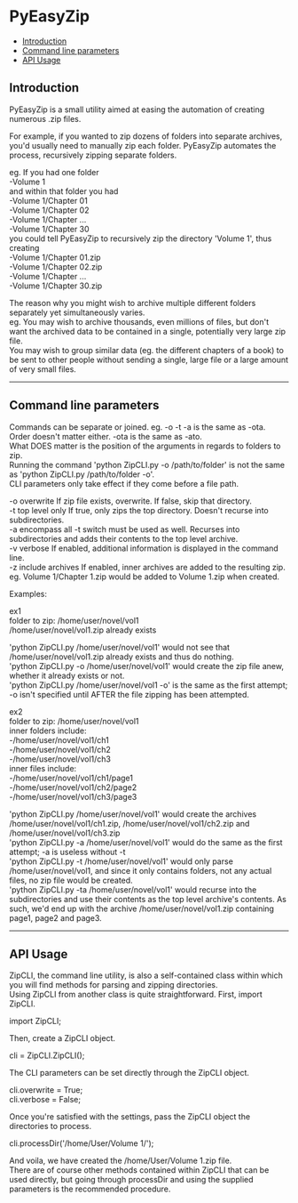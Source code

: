 PyEasyZip
=========

<ul>
<li><a href="#intro">Introduction</a></li>
<li><a href="#cliparams">Command line parameters</a></li>
<li><a href="#api">API Usage</a></li>
</ul>

<h2><span id="intro">Introduction</span></h2>

PyEasyZip is a small utility aimed at easing the automation of creating numerous .zip files.

For example, if you wanted to zip dozens of folders into separate archives, you'd usually need to manually
zip each folder. PyEasyZip automates the process, recursively zipping separate folders.

eg. If you had one folder<br>
-Volume 1<br>
and within that folder you had<br>
-Volume 1/Chapter 01<br>
-Volume 1/Chapter 02<br>
-Volume 1/Chapter ...<br>
-Volume 1/Chapter 30<br>
you could tell PyEasyZip to recursively zip the directory 'Volume 1', thus creating<br>
-Volume 1/Chapter 01.zip<br>
-Volume 1/Chapter 02.zip<br>
-Volume 1/Chapter ...<br>
-Volume 1/Chapter 30.zip<br>

The reason why you might wish to archive multiple different folders separately yet simultaneously varies.<br>
eg. You may wish to archive thousands, even millions of files, but don't want the archived data to be contained in a single, potentially very large zip file.<br>
You may wish to group similar data (eg. the different chapters of a book) to be sent to other people without sending a single, large file or a large amount of very small files.<br>

-----------------------

<h2 id="cliparams">Command line parameters</h2>

Commands can be separate or joined. eg. -o -t -a is the same as -ota.<br>
Order doesn't matter either. -ota is the same as -ato.<br>
What DOES matter is the position of the arguments in regards to folders to zip.<br>
Running the command 'python ZipCLI.py -o /path/to/folder' is not the same as 'python ZipCLI.py /path/to/folder -o'.<br>
CLI parameters only take effect if they come before a file path.<br>

-o overwrite		If zip file exists, overwrite. If false, skip that directory.<br>
-t top level only	If true, only zips the top directory. Doesn't recurse into subdirectories.<br>
-a encompass all	-t switch must be used as well. Recurses into subdirectories and adds their contents to the top level archive.<br>
-v verbose      If enabled, additional information is displayed in the command line.<br>
-z include archives If enabled, inner archives are added to the resulting zip. eg. Volume 1/Chapter 1.zip would be added to Volume 1.zip when created.

Examples:

ex1<br>
folder to zip: /home/user/novel/vol1<br>
/home/user/novel/vol1.zip already exists<br>

'python ZipCLI.py /home/user/novel/vol1' would not see that /home/user/novel/vol1.zip already exists and thus do nothing.<br>
'python ZipCLI.py -o /home/user/novel/vol1' would create the zip file anew, whether it already exists or not.<br>
'python ZipCLI.py /home/user/novel/vol1 -o' is the same as the first attempt; -o isn't specified until AFTER the file zipping has been attempted.<br>

ex2<br>
folder to zip: /home/user/novel/vol1<br>
inner folders include:<br>
-/home/user/novel/vol1/ch1<br>
-/home/user/novel/vol1/ch2<br>
-/home/user/novel/vol1/ch3<br>
inner files include:<br>
-/home/user/novel/vol1/ch1/page1<br>
-/home/user/novel/vol1/ch2/page2<br>
-/home/user/novel/vol1/ch3/page3<br>

'python ZipCLI.py /home/user/novel/vol1' would create the archives /home/user/novel/vol1/ch1.zip, /home/user/novel/vol1/ch2.zip and /home/user/novel/vol1/ch3.zip<br>
'python ZipCLI.py -a /home/user/novel/vol1' would do the same as the first attempt; -a is useless without -t<br>
'python ZipCLI.py -t /home/user/novel/vol1' would only parse /home/user/novel/vol1, and since it only contains folders, not any actual files, no zip file would be created.<br>
'python ZipCLI.py -ta /home/user/novel/vol1' would recurse into the subdirectories and use their contents as the top level archive's contents. As such, we'd end up with the archive /home/user/novel/vol1.zip containing page1, page2 and page3.<br>

------------------

<h2>API Usage</h2>

ZipCLI, the command line utility, is also a self-contained class within which you will find methods for parsing and zipping directories.<br>
Using ZipCLI from another class is quite straightforward. First, import ZipCLI.

import ZipCLI;

Then, create a ZipCLI object.

cli = ZipCLI.ZipCLI();

The CLI parameters can be set directly through the ZipCLI object.

cli.overwrite = True;<br>
cli.verbose = False;

Once you're satisfied with the settings, pass the ZipCLI object the directories to process.

cli.processDir('/home/User/Volume 1/');

And voila, we have created the /home/User/Volume 1.zip file.<br>
There are of course other methods contained within ZipCLI that can be used directly, but going through processDir and using the supplied parameters is the recommended procedure.
